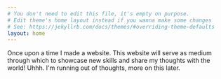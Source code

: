 ```yaml
---
# You don't need to edit this file, it's empty on purpose.
# Edit theme's home layout instead if you wanna make some changes
# See: https://jekyllrb.com/docs/themes/#overriding-theme-defaults
layout: home
---
```

  <head>
    <meta charset="utf-8">
    <title>Hi I'm a Website!</title>
    <link rel="stylesheet" href="assets/stylesheets/main.css">
  </head>
    Once upon a time I made a website.
    This website will serve as medium through which to showcase new skills
    and share my thoughts with the world!

  <body>
  Uhhh. I'm running out of thoughts, more on this later.
  </body>
